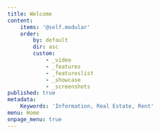 ```yaml
---
title: Welcome
content:
    items: '@self.modular'
    order:
        by: default
        dir: asc
        custom:
            - _video
            - _features
            - _featureslist
            - _showcase
            - _screenshots
published: true
metadata:
    Keywords: 'Information, Real Estate, Rent'
menu: Home
onpage_menu: true
---
```


